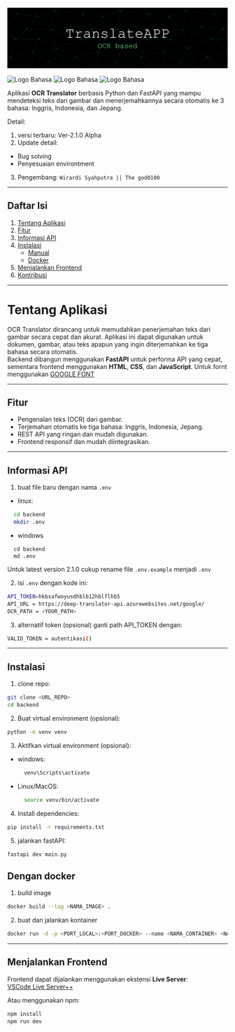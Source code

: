 ![image](github-header-banner.png)

![Logo Bahasa](https://img.shields.io/badge/Python-Py-orange)
![Logo Bahasa](https://img.shields.io/badge/FastAPI-Fa-green)
![Logo Bahasa](https://img.shields.io/badge/JavaScript-Js-blue)

Aplikasi **OCR Translator** berbasis Python dan FastAPI yang mampu mendeteksi teks dari gambar dan menerjemahkannya secara otomatis ke 3 bahasa: Inggris, Indonesia, dan Jepang.  

Detail:
1. versi terbaru: Ver-2.1.0 Alpha
2. Update detail: 
- Bug solving
- Penyesuaian environtment
3. Pengembang: `Wirardi Syahputra || The god0100`

---

## Daftar Isi

1. [Tentang Aplikasi](#Tentang-Aplikasi)
2. [Fitur](#Fitur)
3. [Informasi API](#🛠️-Informasi-API)
4. [Instalasi](#instalasi)
   - [Manual](#manual)
   - [Docker](#docker)
5. [Menjalankan Frontend](#menjalankan-frontend)
6. [Kontribusi](#kontribusi)

---

# Tentang Aplikasi

OCR Translator dirancang untuk memudahkan penerjemahan teks dari gambar secara cepat dan akurat. Aplikasi ini dapat digunakan untuk dokumen, gambar, atau teks apapun yang ingin diterjemahkan ke tiga bahasa secara otomatis.  
Backend dibangun menggunakan **FastAPI** untuk performa API yang cepat, sementara frontend menggunakan **HTML**, **CSS**, dan **JavaScript**. Untuk fornt menggunakan [GOOGLE FONT](https://fonts.googleapis.com/css2?family=Press+Start+2P&display=swap)

---

## Fitur

- Pengenalan teks (OCR) dari gambar.  
- Terjemahan otomatis ke tiga bahasa: Inggris, Indonesia, Jepang.  
- REST API yang ringan dan mudah digunakan.  
- Frontend responsif dan mudah diintegrasikan.  

---

## Informasi API
1. buat file baru dengan nama `.env`
- linux:
```bash
  cd backend
  mkdir .env
```
- windows
```
  cd backend
  md .env
```
Untuk latest version 2.1.0 cukup rename file `.env.example` menjadi `.env`

2. isi `.env` dengan kode ini:

```bash
API_TOKEN=hkbsafwoyusdhblb12hblflhb5
API_URL = https://deep-translator-api.azurewebsites.net/google/
OCR_PATH = <YOUR_PATH>
```

3. alternatif token (opsional)
ganti path API_TOKEN dengan:
```bash
VALID_TOKEN = autentikasi()
```
---

## Instalasi
1. clone repo:
```bash
git clone <URL_REPO>
cd backend
```
2. Buat virtual environment (opsional):
```bash
python -m venv venv
```
3. Aktifkan virtual environment (opsional):
- windows:
     ```bash
       venv\Scripts\activate
     ```
- Linux/MacOS:
  ```bash
    source venv/bin/activate
  ```
  
4. Install dependencies:
```bash
pip install -r requirements.txt
```
5. jalankan fastAPI:
```bash
fastapi dev main.py
```

Dengan docker
- 
1. build image
```bash
docker build --tag <NAMA_IMAGE> .
```
2. buat dan jalankan kontainer
```bash
docker run -d -p <PORT_LOCAL>:<PORT_DOCKER> --name <NAMA_CONTAINER> <NAMA_IMAGE>
```

---------------

## Menjalankan Frontend

Frontend dapat dijalankan menggunakan ekstensi **Live Server**:  
[VSCode Live Server++](https://github.com/ritwickdey/vscode-live-server-plus-plus)  

Atau menggunakan npm:  
```bash
npm install
npm run dev
```
